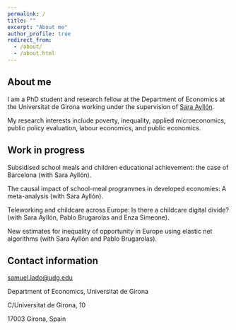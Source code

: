```yaml
---
permalink: /
title: ""
excerpt: "About me"
author_profile: true
redirect_from: 
  - /about/
  - /about.html
---
```

## About me

I am a PhD student and research fellow at the Department of Economics at the Universitat de Girona working under the supervision of [Sara Ayllón](http://www.saraayllon.eu/). 

My research interests include poverty, inequality, applied microeconomics, public policy evaluation, labour economics, and public economics.

## Work in progress

Subsidised school meals and children educational achievement: the case of Barcelona (with Sara Ayllón).

The causal impact of school-meal programmes in developed economies: A meta-analysis (with Sara Ayllón).

Teleworking and childcare across Europe: Is there a childcare digital divide? (with Sara Ayllón, Pablo Brugarolas and Enza Simeone).

New estimates for inequality of opportunity in Europe using elastic net algorithms (with Sara Ayllón and Pablo Brugarolas).

## Contact information

samuel.lado@udg.edu

Department of Economics, Universitat de Girona

C/Universitat de Girona, 10

17003 Girona, Spain

